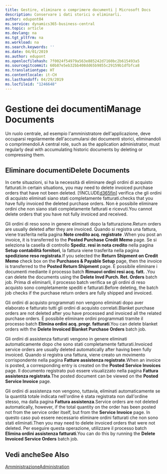 ```yaml
---
title: Gestire, eliminare o comprimere documenti | Microsoft Docs
description: Conservare i dati storici o eliminarli.
author: edupont04
ms.service: dynamics365-business-central
ms.topic: article
ms.devlang: na
ms.tgt_pltfrm: na
ms.workload: na
ms.search.keywords: ''
ms.date: 04/01/2019
ms.author: edupont
ms.openlocfilehash: 7f0024f54979a563e885242d7160bc2b615493a5
ms.sourcegitcommit: 60b87e5eb32bb408dd65b9855c29159b1dfbfca8
ms.translationtype: HT
ms.contentlocale: it-CH
ms.lasthandoff: 04/29/2019
ms.locfileid: "1246648"
---
```

# <a name="manage-documents"></a><span data-ttu-id="9b82b-103">Gestione dei documenti</span><span class="sxs-lookup"><span data-stu-id="9b82b-103">Manage Documents</span></span>
<span data-ttu-id="9b82b-104">Un ruolo centrale, ad esempio l'amministratore dell'applicazione, deve occuparsi regolarmente dell'accumularsi dei documenti storici, eliminandoli o comprimendoli.</span><span class="sxs-lookup"><span data-stu-id="9b82b-104">A central role, such as the application administrator, must regularly deal with accumulating historic documents by deleting or compressing them.</span></span>  

## <a name="delete-documents"></a><span data-ttu-id="9b82b-105">Eliminare documenti</span><span class="sxs-lookup"><span data-stu-id="9b82b-105">Delete Documents</span></span>
<span data-ttu-id="9b82b-106">In certe situazioni, si ha la necessità di eliminare degli ordini di acquisto fatturati.</span><span class="sxs-lookup"><span data-stu-id="9b82b-106">In certain situations, you may need to delete invoiced purchase orders that have not been deleted.</span></span> [!INCLUDE[d365fin](includes/d365fin_md.md)] <span data-ttu-id="9b82b-107">verifica che gli ordini di acquisto eliminati siano stati completamente fatturati.</span><span class="sxs-lookup"><span data-stu-id="9b82b-107">checks that you have fully invoiced the deleted purchase orders.</span></span> <span data-ttu-id="9b82b-108">Non è possibile eliminare ordini che non siano stati completamente fatturati e ricevuti.</span><span class="sxs-lookup"><span data-stu-id="9b82b-108">You cannot delete orders that you have not fully invoiced and received.</span></span>  

<span data-ttu-id="9b82b-109">Gli ordini di reso sono in genere eliminati dopo la fatturazione.</span><span class="sxs-lookup"><span data-stu-id="9b82b-109">Return orders are usually deleted after they are invoiced.</span></span> <span data-ttu-id="9b82b-110">Quando si registra una fattura, viene trasferita nella pagina **Note credito acq. registrate** .</span><span class="sxs-lookup"><span data-stu-id="9b82b-110">When you post an invoice, it is transferred to the **Posted Purchase Credit Memo** page.</span></span> <span data-ttu-id="9b82b-111">Se si seleziona la casella di controllo **Spediz. resi in nota credito** nella pagina **Setup contabilità fornitori**, la fattura viene trasferita nella pagina **spedizione reso registrata**.</span><span class="sxs-lookup"><span data-stu-id="9b82b-111">If you selected the **Return Shipment on Credit Memo** check box on the **Purchases & Payable Setup** page, then the invoice is transferred to the **Posted Return Shipment** page.</span></span> <span data-ttu-id="9b82b-112">È possibile eliminare i documenti mediante il processo batch **Rimuovi ordini resi acq. fatt.** .</span><span class="sxs-lookup"><span data-stu-id="9b82b-112">You can delete the documents using the **Delete Invd Purch. Ret. Orders** batch job.</span></span> <span data-ttu-id="9b82b-113">Prima di eliminarli, il processo batch verifica se gli ordini di reso acquisto sono completamente spediti e fatturati.</span><span class="sxs-lookup"><span data-stu-id="9b82b-113">Before deleting, the batch job checks if the purchase return orders are fully shipped and invoiced.</span></span>  

<span data-ttu-id="9b82b-114">Gli ordini di acquisto programmati non vengono eliminati dopo aver elaborato e fatturato tutti gli ordini di acquisto correlati.</span><span class="sxs-lookup"><span data-stu-id="9b82b-114">Blanket purchase orders are not deleted after you have processed and invoiced all the related purchase orders.</span></span> <span data-ttu-id="9b82b-115">È possibile eliminare ordini programmati tramite il processo batch **Elimina ordini acq. progr. fatturati**.</span><span class="sxs-lookup"><span data-stu-id="9b82b-115">You can delete blanket orders with the **Delete Invoiced Blanket Purchase Orders** batch job.</span></span>  

<span data-ttu-id="9b82b-116">Gli ordini di assistenza fatturati vengono in genere eliminati automaticamente dopo che sono stati completamente fatturati.</span><span class="sxs-lookup"><span data-stu-id="9b82b-116">Invoiced service orders are usually deleted automatically after having been fully invoiced.</span></span> <span data-ttu-id="9b82b-117">Quando si registra una fattura, viene creato un movimento corrispondente nella pagina **Fatture assistenza registrate**.</span><span class="sxs-lookup"><span data-stu-id="9b82b-117">When an invoice is posted, a corresponding entry is created on the **Posted Service Invoices** page.</span></span> <span data-ttu-id="9b82b-118">Il documento registrato può essere visualizzato nella pagina **Fattura assistenza registrata**.</span><span class="sxs-lookup"><span data-stu-id="9b82b-118">The posted document can be viewed on the **Posted Service Invoice** page.</span></span>  

<span data-ttu-id="9b82b-119">Gli ordini di assistenza non vengono, tuttavia, eliminati automaticamente se la quantità totale indicata nell'ordine è stata registrata non dall'ordine stesso, ma dalla pagina **Fattura assistenza**.</span><span class="sxs-lookup"><span data-stu-id="9b82b-119">Service orders are not deleted automatically, however, if the total quantity on the order has been posted not from the service order itself, but from the **Service Invoice** page.</span></span> <span data-ttu-id="9b82b-120">In questo caso può essere necessario eliminare ordini fatturati che non sono stati eliminati.</span><span class="sxs-lookup"><span data-stu-id="9b82b-120">Then you may need to delete invoiced orders that were not deleted.</span></span> <span data-ttu-id="9b82b-121">Per eseguire questa operazione, utilizzare il processo batch **Elimina ordini assistenza fatturati**.</span><span class="sxs-lookup"><span data-stu-id="9b82b-121">You can do this by running the **Delete Invoiced Service Orders** batch job.</span></span>  

## <a name="see-also"></a><span data-ttu-id="9b82b-122">Vedi anche</span><span class="sxs-lookup"><span data-stu-id="9b82b-122">See Also</span></span>  
[<span data-ttu-id="9b82b-123">Amministrazione</span><span class="sxs-lookup"><span data-stu-id="9b82b-123">Administration</span></span>](admin-setup-and-administration.md)  
